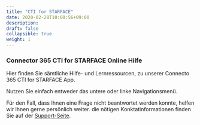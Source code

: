 ```yaml
---
title: "CTI for STARFACE"
date: 2020-02-28T10:08:56+09:00
description: 
draft: false
collapsible: true
weight: 1
---
```

### Connector 365 CTI for STARFACE Online Hilfe

Hier finden Sie sämtliche Hilfe- und Lernressourcen, zu unserer Connecto 365 CTI for STARFACE App.

Nutzen Sie einfach entweder das untere oder linke Navigationsmenü.

Für den Fall, dass Ihnen eine Frage nicht beantwortet werden konnte, helfen wir Ihnen gerne persönlich weiter. die nötigen Konktatinformationen finden Sie auf der [Support-Seite](/de-de/apps/cti-for-starface/help-support/).